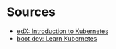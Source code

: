 # Sources

* [edX: Introduction to Kubernetes](https://learning.edx.org/course/course-v1:LinuxFoundationX+LFS158x+1T2024/home)
* [boot.dev: Learn Kubernetes](https://www.boot.dev/courses/learn-kubernetes)